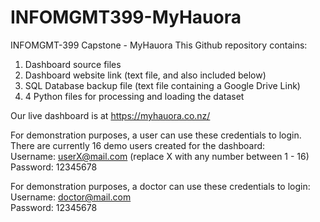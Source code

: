 # INFOMGMT399-MyHauora
INFOMGMT-399 Capstone - MyHauora
This Github repository contains:
1. Dashboard source files
2. Dashboard website link (text file, and also included below)
3. SQL Database backup file (text file containing a Google Drive Link)
4. 4 Python files for processing and loading the dataset

Our live dashboard is at https://myhauora.co.nz/

For demonstration purposes, a user can use these credentials to login.  
There are currently 16 demo users created for the dashboard:  
Username: userX@mail.com (replace X with any number between 1 - 16)  
Password: 12345678

For demonstration purposes, a doctor can use these credentials to login:  
Username: doctor@mail.com  
Password: 12345678

